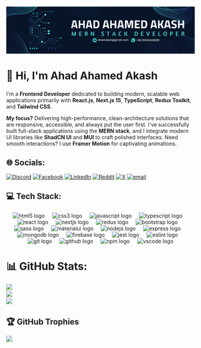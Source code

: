 ![Ahad Ahamed Akash](./banner.png)

<h1 align="left">👋 Hi, I'm Ahad Ahamed Akash</h1>

###

I'm a **Frontend Developer** dedicated to building modern, scalable web applications primarily with **React.js**, **Next.js 15**, **TypeScript**, **Redux Toolkit**, and **Tailwind CSS**.

**My focus?** Delivering high-performance, clean-architecture solutions that are responsive, accessible, and always put the user first. I've successfully built full-stack applications using the **MERN stack**, and I integrate modern UI libraries like **ShadCN UI** and **MUI** to craft polished interfaces. Need smooth interactions? I use **Framer Motion** for captivating animations.

###


## 🌐 Socials:
[![Discord](https://img.shields.io/badge/Discord-%237289DA.svg?logo=discord&logoColor=white)](https://discord.gg/ahadahamed) [![Facebook](https://img.shields.io/badge/Facebook-%231877F2.svg?logo=Facebook&logoColor=white)](https://facebook.com/ahad1033) [![LinkedIn](https://img.shields.io/badge/LinkedIn-%230077B5.svg?logo=linkedin&logoColor=white)](https://linkedin.com/in/ahadahamed) [![Reddit](https://img.shields.io/badge/Reddit-%23FF4500.svg?logo=Reddit&logoColor=white)](https://reddit.com/user/ahad-1) [![X](https://img.shields.io/badge/X-black.svg?logo=X&logoColor=white)](https://x.com/ah1033ad) [![email](https://img.shields.io/badge/Email-D14836?logo=gmail&logoColor=white)](mailto:ahad.dev2@gmail.com) 

## 💻 Tech Stack:
###

<div align="center">
  <img src="https://cdn.jsdelivr.net/gh/devicons/devicon/icons/html5/html5-original.svg" height="30" alt="html5 logo"  />
  <img width="12" />
  <img src="https://cdn.jsdelivr.net/gh/devicons/devicon/icons/css3/css3-original.svg" height="30" alt="css3 logo"  />
  <img width="12" />
  <img src="https://skillicons.dev/icons?i=js" height="30" alt="javascript logo"  />
  <img width="12" />
  <img src="https://skillicons.dev/icons?i=ts" height="30" alt="typescript logo"  />
  <img width="12" />
  <img src="https://cdn.jsdelivr.net/gh/devicons/devicon/icons/react/react-original.svg" height="30" alt="react logo"  />
  <img width="12" />
  <img src="https://cdn.jsdelivr.net/gh/devicons/devicon/icons/nextjs/nextjs-original.svg" height="30" alt="nextjs logo"  />
  <img width="12" />
  <img src="https://cdn.jsdelivr.net/gh/devicons/devicon/icons/redux/redux-original.svg" height="30" alt="redux logo"  />
  <img width="12" />
  <img src="https://cdn.jsdelivr.net/gh/devicons/devicon/icons/bootstrap/bootstrap-original.svg" height="30" alt="bootstrap logo"  />
  <img width="12" />
  <img src="https://cdn.jsdelivr.net/gh/devicons/devicon/icons/sass/sass-original.svg" height="30" alt="sass logo"  />
  <img width="12" />
  <img src="https://cdn.jsdelivr.net/gh/devicons/devicon/icons/materialui/materialui-original.svg" height="30" alt="materialui logo"  />
  <img width="12" />
  <img src="https://skillicons.dev/icons?i=nodejs" height="30" alt="nodejs logo"  />
  <img width="12" />
  <img src="https://skillicons.dev/icons?i=express" height="30" alt="express logo"  />
  <img width="12" />
  <img src="https://cdn.jsdelivr.net/gh/devicons/devicon/icons/mongodb/mongodb-original.svg" height="30" alt="mongodb logo"  />
  <img width="12" />
  <img src="https://cdn.jsdelivr.net/gh/devicons/devicon/icons/firebase/firebase-plain.svg" height="30" alt="firebase logo"  />
  <img width="12" />
  <img src="https://cdn.jsdelivr.net/gh/devicons/devicon/icons/jest/jest-plain.svg" height="30" alt="jest logo"  />
  <img width="12" />
  <img src="https://cdn.jsdelivr.net/gh/devicons/devicon/icons/eslint/eslint-original.svg" height="30" alt="eslint logo"  />
  <img width="12" />
  <img src="https://cdn.jsdelivr.net/gh/devicons/devicon/icons/git/git-original.svg" height="30" alt="git logo"  />
  <img width="12" />
  <img src="https://skillicons.dev/icons?i=github" height="30" alt="github logo"  />
  <img width="12" />
  <img src="https://cdn.jsdelivr.net/gh/devicons/devicon/icons/npm/npm-original-wordmark.svg" height="30" alt="npm logo"  />
  <img width="12" />
  <img src="https://cdn.jsdelivr.net/gh/devicons/devicon/icons/vscode/vscode-original.svg" height="30" alt="vscode logo"  />
</div>

# 📊 GitHub Stats:
![](https://github-readme-stats.vercel.app/api?username=ahad1033&theme=github_dark&hide_border=true&include_all_commits=true&count_private=true)<br/>
![](https://nirzak-streak-stats.vercel.app/?user=ahad1033&theme=github_dark&hide_border=true)<br/>
![](https://github-readme-stats.vercel.app/api/top-langs/?username=ahad1033&theme=github_dark&hide_border=true&include_all_commits=true&count_private=true&layout=compact)


## 🏆 GitHub Trophies
![](https://github-profile-trophy.vercel.app/?username=ahad1033&theme=github_dark&no-frame=true&no-bg=true&margin-w=4)

###
